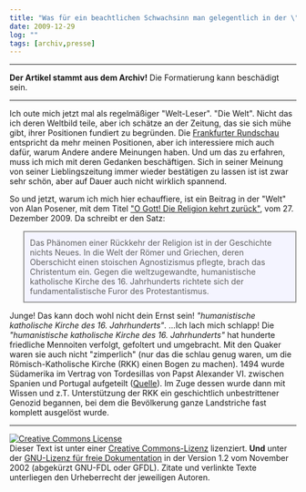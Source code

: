 ```yaml
---
title: "Was für ein beachtlichen Schwachsinn man gelegentlich in der \"Welt\" lesen kann."
date: 2009-12-29
log: ""
tags: [archiv,presse]
---
```

<hr><b>Der Artikel stammt aus dem Archiv!</b> Die Formatierung kann beschädigt sein.<hr>

Ich oute mich jetzt mal als regelmäßiger "Welt-Leser". <a ref="http://www.welt.de/">"Die Welt"</a>. Nicht das ich deren Weltbild teile, aber ich schätze an der Zeitung, das sie sich mühe gibt, ihrer Positionen fundiert zu begründen. Die <a href="http://www.fr-online.de/">Frankfurter Rundschau</a> entspricht da mehr meinen Positionen, aber ich interessiere mich auch dafür, warum Andere andere Meinungen haben. Und um das zu erfahren, muss ich mich mit deren Gedanken beschäftigen. Sich in seiner Meinung von seiner Lieblingszeitung immer wieder bestätigen zu lassen ist ist zwar sehr schön, aber auf Dauer auch nicht wirklich spannend.

So und jetzt, warum ich mich hier echauffiere, ist ein Beitrag in der "Welt" von Alan Posener, mit dem Titel <a href="http://www.welt.de/die-welt/kultur/literatur/article5641782/O-Gott-Die-Religion-kehrt-zurueck.html">"O Gott! Die Religion kehrt zurück"</a>, vom 27. Dezember 2009. Da schreibt er den Satz:
<blockquote width=80%; style="padding:10px; background:#f4f4ff; border: 2px solid #999; border-right-width: 2px">
Das Phänomen einer Rückkehr der Religion ist in der Geschichte nichts Neues. In die Welt der Römer und Griechen, deren Oberschicht einen stoischen Agnostizismus pflegte, brach das Christentum ein. Gegen die weltzugewandte, humanistische katholische Kirche des 16. Jahrhunderts richtete sich der fundamentalistische Furor des Protestantismus.
</blockquote>

Junge! Das kann doch wohl nicht dein Ernst sein! <i>"humanistische katholische Kirche des 16. Jahrhunderts"</i>. ...Ich lach mich schlapp! Die <i>"humanistische katholische Kirche des 16. Jahrhunderts"</i> hat hunderte friedliche Mennoiten verfolgt, gefoltert und umgebracht. Mit den Quaker waren sie auch nicht "zimperlich" (nur das die schlau genug waren, um die Römisch-Katholische Kirche (RKK) einen Bogen zu machen). 1494 wurde Südamerika im Vertrag von Tordesillas von Papst Alexander VI. zwischen Spanien und Portugal aufgeteilt (<a href="http://de.wikipedia.org/wiki/Geschichte_Südamerikas#Eroberung">Quelle</a>). Im Zuge dessen wurde dann mit Wissen und z.T. Unterstützung der RKK ein geschichtlich unbestrittener  Genozid begannen, bei dem die Bevölkerung ganze Landstriche fast komplett ausgelöst wurde. 


<hr>

 <a rel="license" href="http://creativecommons.org/licenses/by-sa/3.0/de/"><img alt="Creative Commons License" style="border-width:0" src="http://i.creativecommons.org/l/by-sa/3.0/de/88x31.png" /></a><br />Dieser <span xmlns:dc="http://purl.org/dc/elements/1.1/" href="http://purl.org/dc/dcmitype/Text" rel="dc:type">Text</span> ist unter einer <a rel="license" href="http://creativecommons.org/licenses/by-sa/3.0/de/">Creative Commons-Lizenz</a> lizenziert. <b>Und</b> unter der <a href="http://de.wikipedia.org/wiki/GFDL">GNU-Lizenz für freie Dokumentation</a> in der Version 1.2 vom November 2002 (abgekürzt GNU-FDL oder GFDL). Zitate und verlinkte Texte unterliegen den Urheberrecht der jeweiligen Autoren.




